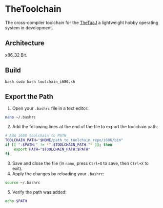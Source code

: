 # TheToolchain
The cross-compiler toolchain for the [TheTaaJ](https://github.com/TheJaat/TheTaaJ) a lightweight hobby operating system in development.

## Architecture
x86_32 Bit.

## Build
``bash
sudo bash toolchain_i686.sh
``

## Export the Path
1. Open your `.bashrc` file in a text editor:
```bash
nano ~/.bashrc
```
2. Add the following lines at the end of the file to export the toolchain path:
```bash
# Add i686 toolchain to PATH
TOOLCHAIN_PATH="$HOME/path_to_toolchain_repo/i686/bin"
if [[ ":$PATH:" != *":$TOOLCHAIN_PATH:"* ]]; then
    export PATH="$TOOLCHAIN_PATH:$PATH"
fi
```
3. Save and close the file (in `nano`, press `Ctrl+O` to save, then `Ctrl+X` to exit).
4. Apply the changes by reloading your `.bashrc`:
```bash
source ~/.bashrc
```
5. Verify the path was added:
```bash
echo $PATH
```
